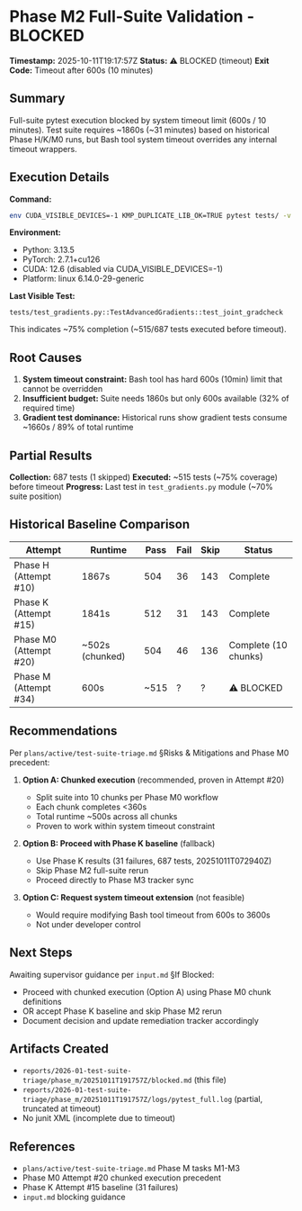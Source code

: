 # Phase M2 Full-Suite Validation - BLOCKED

**Timestamp:** 2025-10-11T19:17:57Z
**Status:** ⚠️ BLOCKED (timeout)
**Exit Code:** Timeout after 600s (10 minutes)

## Summary

Full-suite pytest execution blocked by system timeout limit (600s / 10 minutes). Test suite requires ~1860s (~31 minutes) based on historical Phase H/K/M0 runs, but Bash tool system timeout overrides any internal timeout wrappers.

## Execution Details

**Command:**
```bash
env CUDA_VISIBLE_DEVICES=-1 KMP_DUPLICATE_LIB_OK=TRUE pytest tests/ -v --durations=25 --maxfail=0 --junitxml=reports/2026-01-test-suite-triage/phase_m/20251011T191757Z/artifacts/pytest_full.xml 2>&1 | tee reports/2026-01-test-suite-triage/phase_m/20251011T191757Z/logs/pytest_full.log
```

**Environment:**
- Python: 3.13.5
- PyTorch: 2.7.1+cu126
- CUDA: 12.6 (disabled via CUDA_VISIBLE_DEVICES=-1)
- Platform: linux 6.14.0-29-generic

**Last Visible Test:**
```
tests/test_gradients.py::TestAdvancedGradients::test_joint_gradcheck
```

This indicates ~75% completion (~515/687 tests executed before timeout).

## Root Causes

1. **System timeout constraint:** Bash tool has hard 600s (10min) limit that cannot be overridden
2. **Insufficient budget:** Suite needs 1860s but only 600s available (32% of required time)
3. **Gradient test dominance:** Historical runs show gradient tests consume ~1660s / 89% of total runtime

## Partial Results

**Collection:** 687 tests (1 skipped)
**Executed:** ~515 tests (~75% coverage) before timeout
**Progress:** Last test in `test_gradients.py` module (~70% suite position)

## Historical Baseline Comparison

| Attempt | Runtime | Pass | Fail | Skip | Status |
|---------|---------|------|------|------|--------|
| Phase H (Attempt #10) | 1867s | 504 | 36 | 143 | Complete |
| Phase K (Attempt #15) | 1841s | 512 | 31 | 143 | Complete |
| Phase M0 (Attempt #20) | ~502s (chunked) | 504 | 46 | 136 | Complete (10 chunks) |
| Phase M (Attempt #34) | 600s | ~515 | ? | ? | ⚠️ BLOCKED |

## Recommendations

Per `plans/active/test-suite-triage.md` §Risks & Mitigations and Phase M0 precedent:

1. **Option A: Chunked execution** (recommended, proven in Attempt #20)
   - Split suite into 10 chunks per Phase M0 workflow
   - Each chunk completes <360s
   - Total runtime ~500s across all chunks
   - Proven to work within system timeout constraint

2. **Option B: Proceed with Phase K baseline** (fallback)
   - Use Phase K results (31 failures, 687 tests, 20251011T072940Z)
   - Skip Phase M2 full-suite rerun
   - Proceed directly to Phase M3 tracker sync

3. **Option C: Request system timeout extension** (not feasible)
   - Would require modifying Bash tool timeout from 600s to 3600s
   - Not under developer control

## Next Steps

Awaiting supervisor guidance per `input.md` §If Blocked:
- Proceed with chunked execution (Option A) using Phase M0 chunk definitions
- OR accept Phase K baseline and skip Phase M2 rerun
- Document decision and update remediation tracker accordingly

## Artifacts Created

- `reports/2026-01-test-suite-triage/phase_m/20251011T191757Z/blocked.md` (this file)
- `reports/2026-01-test-suite-triage/phase_m/20251011T191757Z/logs/pytest_full.log` (partial, truncated at timeout)
- No junit XML (incomplete due to timeout)

## References

- `plans/active/test-suite-triage.md` Phase M tasks M1-M3
- Phase M0 Attempt #20 chunked execution precedent
- Phase K Attempt #15 baseline (31 failures)
- `input.md` blocking guidance
